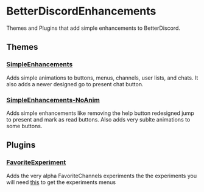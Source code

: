 # BetterDiscordEnhancements
Themes and Plugins that add simple enhancements to BetterDiscord.

## Themes

### [SimpleEnhancements](https://github.com/ikeman2003/BetterDiscordEnhancements/tree/main/themes/SimpleEnhancements)
Adds simple animations to buttons, menus, channels, user lists, and chats. It also adds a newer designed go to present chat button.

### [SimpleEnhancements-NoAnim](https://github.com/ikeman2003/BetterDiscordEnhancements/blob/main/themes/SimpleEnhancements)
Adds simple enhancements like removing the help button redesigned jump to present and mark as read buttons. Also adds very sublte animations to some buttons.


## Plugins

### [FavoriteExperiment]()
Adds the very alpha FavoriteChannels experiments the the experiments you will need [this](https://github.com/Inve1951/BetterDiscordStuff/blob/master/plugins/discordexperiments.plugin.js) to get the experiments menus